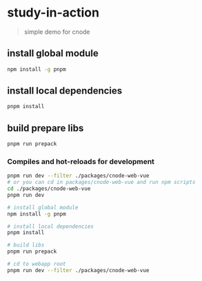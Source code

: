 # study-in-action
> simple demo for cnode

## install global module
``` sh
npm install -g pnpm
```

## install local dependencies
``` sh
pnpm install
```


## build prepare libs
``` sh
pnpm run prepack
```

### Compiles and hot-reloads for development
``` sh
pnpm run dev --filter ./packages/cnode-web-vue
# or you can cd in packages/cnode-web-vue and run npm scripts
cd ./packages/cnode-web-vue
pnpm run dev
```

``` sh
# install global module
npm install -g pnpm

# install local dependencies
pnpm install

# build libs
pnpm run prepack

# cd to webapp root
pnpm run dev --filter ./packages/cnode-web-vue
``` 